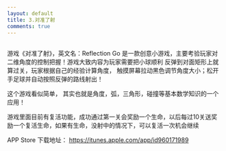```yaml
---
layout: default
title: 3.对准了射
comments: true
---
```


##
  游戏《对准了射》，英文名：Reflection Go  是一款创意小游戏，主要考验玩家对二维角度的控制把握！游戏大致内容为玩家需要把小球顺利
反弹到对面矩形上就算过关，玩家根据自己的经验计算角度， 触摸屏幕拉动黑色调节角度大小；松开手足球并自动按照反弹的路线射出！

这个游戏看似简单， 其实也就是角度，弧，三角形，碰撞等基本数学知识的一个应用！

游戏里面目前有复活功能，成功通过第一关会奖励一个生命，以后每过10关送奖励一个复活生命，如果有生命，没射中的情况下，可以复活一次机会继续

APP Store 下载地址：
    https://itunes.apple.com/app/id960171989
